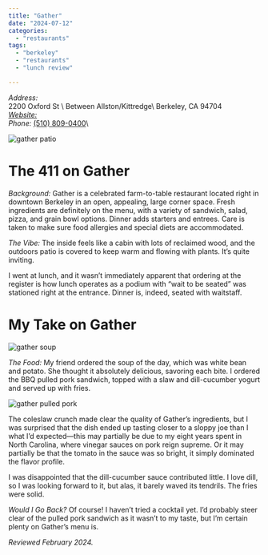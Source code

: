```yaml
---
title: "Gather"
date: "2024-07-12"
categories:
  - "restaurants"
tags:
  - "berkeley"
  - "restaurants"
  - "lunch review"

---
```

*Address:*\
2200 Oxford St \ 
Between Allston/Kittredge\ 
Berkeley, CA 94704\
[*Website:*](<https://www.gatherberkeley.com/>)\
*Phone:* [(510) 809-0400](tel:(510)%20809-0400)\

![gather patio](http://s3.amazonaws.com/thegourmez-wpmedia/2024/07/Gather+(1).jpg)

# The 411 on Gather

*Background:* Gather is a celebrated farm-to-table restaurant located right in downtown Berkeley in an open, appealing, large corner space. Fresh ingredients are definitely on the menu, with a variety of sandwich, salad, pizza, and grain bowl options. Dinner adds starters and entrees. Care is taken to make sure food allergies and special diets are accommodated.

*The Vibe:* The inside feels like a cabin with lots of reclaimed wood, and the outdoors patio is covered to keep warm and flowing with plants. It’s quite inviting.

I went at lunch, and it wasn’t immediately apparent that ordering at the register is how lunch operates as a podium with “wait to be seated” was stationed right at the entrance. Dinner is, indeed, seated with waitstaff.

# My Take on Gather

![gather soup](http://s3.amazonaws.com/thegourmez-wpmedia/2024/07/Gather+(3).jpg)

*The Food:* My friend ordered the soup of the day, which was white bean and potato. She thought it absolutely delicious, savoring each bite. I ordered the BBQ pulled pork sandwich, topped with a slaw and dill-cucumber yogurt and served up with fries. 

![gather pulled pork](http://s3.amazonaws.com/thegourmez-wpmedia/2024/07/Gather+(3).jpg)

The coleslaw crunch made clear the quality of Gather’s ingredients, but I was surprised that the dish ended up tasting closer to a sloppy joe than I what I’d expected—this may partially be due to my eight years spent in North Carolina, where vinegar sauces on pork reign supreme. Or it may partially be that the tomato in the sauce was so bright, it simply dominated the flavor profile.

I was disappointed that the dill-cucumber sauce contributed little. I love dill, so I was looking forward to it, but alas, it barely waved its tendrils. The fries were solid.

*Would I Go Back?* Of course! I haven’t tried a cocktail yet. I’d probably steer clear of the pulled pork sandwich as it wasn’t to my taste, but I’m certain plenty on Gather’s menu is.

*Reviewed February 2024.*